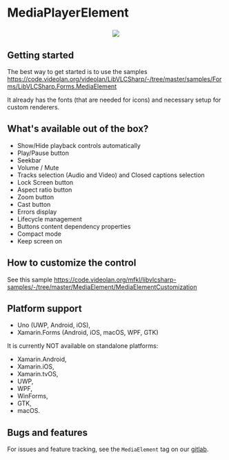 # MediaPlayerElement

<h3 align="center">
  <img src="/src/assets/media-element.jpg"/>
</h3>

## Getting started

The best way to get started is to use the samples https://code.videolan.org/videolan/LibVLCSharp/-/tree/master/samples/Forms/LibVLCSharp.Forms.MediaElement

It already has the fonts (that are needed for icons) and necessary setup for custom renderers.

## What's available out of the box?

- Show/Hide playback controls automatically
- Play/Pause button
- Seekbar
- Volume / Mute
- Tracks selection (Audio and Video) and Closed captions selection
- Lock Screen button
- Aspect ratio button
- Zoom button
- Cast button
- Errors display
- Lifecycle management
- Buttons content dependency properties
- Compact mode
- Keep screen on

## How to customize the control

See this sample https://code.videolan.org/mfkl/libvlcsharp-samples/-/tree/master/MediaElement/MediaElementCustomization

## Platform support

- Uno (UWP, Android, iOS),
- Xamarin.Forms (Android, iOS, macOS, WPF, GTK)

It is currently NOT available on standalone platforms:

- Xamarin.Android,
- Xamarin.iOS,
- Xamarin.tvOS,
- UWP,
- WPF,
- WinForms,
- GTK,
- macOS.

## Bugs and features

For issues and feature tracking, see the `MediaElement` tag on our [gitlab](https://code.videolan.org/videolan/LibVLCSharp/issues?label_name%5B%5D=MediaElement).
